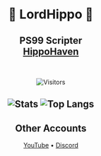 <h1 align="center">🦛 LordHippo 🦛</h1>
<h2 align="center">
  PS99 Scripter 
  <br>
  <a href="https://discord.com/invite/VzkvWUjJVe">HippoHaven</a>
</h2>

<br>

<p align="center">
  <img src="https://visitor-badge.laobi.icu/badge?page_id=Exunys.Exunys&left_color=red&right_color=purple" alt="Visitors"/>
</p>

<h2 align="center">
  <img src="https://github-readme-stats.vercel.app/api/?username=ReimuSimpu&show_icons=true&title_color=fff&icon_color=79ff97&text_color=9f9f9f&bg_color=151515&count_private=true&include_all_commits=true&custom_title=LordHippo's%20Statistics" alt="Stats"/>
  <img src="https://github-readme-stats.vercel.app/api/top-langs?username=ReimuSimpu&layout=compact&title_color=fff&icon_color=79ff97&text_color=9f9f9f&bg_color=151515&border_radius=10&hide=css&custom_title=LordHippo's%20Most%20Used%20Languages" alt="Top Langs"/>
</h2>

<h2 align="center">Other Accounts</h2>

<p align="center">
  <a href="https://www.youtube.com/@Lord_Hippo">YouTube</a> • 
  <a href="https://discord.com/users/618580498251382824">Discord</a>
</p>
